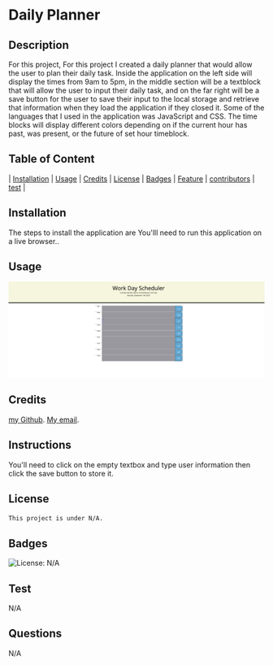 # Daily Planner

 ## Description
 For this project, For this project I created a daily planner that would allow the user to plan their daily task. Inside the application on the left side will display the times from 9am to 5pm, in the middle section will be a textblock that will allow the user to input their daily task, and on the far right will be a save button for the user to save their input to the local storage and retrieve that information when they load the application if they closed it. Some of the languages that I used in the application was JavaScript and CSS. The time blocks will display different colors depending on if the current hour has  past, was present, or the future of set hour timeblock. 

 ## Table of Content
 | [Installation](#installation) |
 [Usage](#usage) |
 [Credits](#credits) |
 [License](#license) |
 [Badges](#badges) |
 [Feature](#features) |
 [contributors](#contributors) |
 [test](#test) |

 ## Installation
 The steps to install the application are You'lll need to run this application on a live browser..

 ## Usage
 ![Screenshot of Daily Planner](Assets/image/daily-planner.png)

 ## Credits
 [my Github](https://www.github.com/Grady253).
 [My email](mailto:grady.andre2@gmail.com).

 ## Instructions
 You'll need to click on the empty textbox and type user information then click the save button to store it.

 ## License
 
    This project is under N/A.
 

 ## Badges
 ![License: N/A](https://img.shields.io/badge/N/A-green.svg)

 ## Test
 N/A
 ## Questions
 N/A
